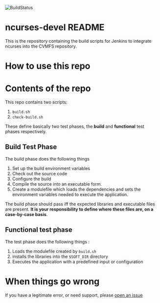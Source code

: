 ![BuildStatus](http://ci.sagrid.ac.za/job/ncurses-deploy/badge/icon)

# ncurses-devel README

This is the repository containing the build scripts for Jenkins to integrate ncurses into the CVMFS repository.

# How to use this repo


# Contents of the repo

This repo contains two scripts:

  1. `build.sh`
  2. `check-build.sh`

These define basically two test phases, the **build** and **functional** test phases respectively.

## Build Test Phase

The build phase does the following things

  1. Set up the build environment variables
  2. Check out the source code
  3. Configure the build
  4. Compile the source into an executable form.
  5. Create a modulefile which loads the dependencies and sets the environment variables needed to execute the application.

The build phase should pass iff the expected libraries and executable files are present. **It is your responsibility to define where these files are, on a case-by-case basis**.

## Functional test phase

The test phase does the following things :

  1. Loads the modulefile created by `build.sh`
  1. installs the libraries into the `$SOFT_DIR` directory
  2. Executes the application with a predefined input or configuration


# When things go wrong

If you have a legitimate error, or need support, please [open an issue](../../issues)
